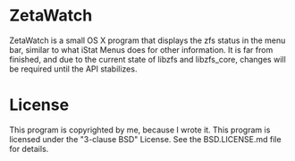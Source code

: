 ZetaWatch
=========

ZetaWatch is a small OS X program that displays the zfs status in the menu bar, similar to what
iStat Menus does for other information. It is far from finished, and due to the current state of
libzfs and libzfs_core, changes will be required until the API stabilizes.

License
=======

This program is copyrighted by me, because I wrote it.
This program is licensed under the "3-clause BSD" License. See the BSD.LICENSE.md file for details.

